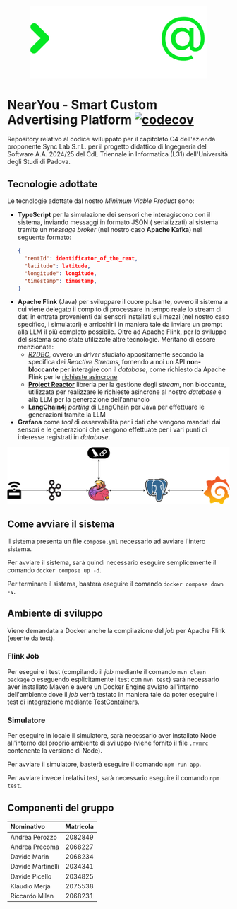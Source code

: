 <p align="center">
    <picture>
    <source media="(prefers-color-scheme: dark)" srcset="./assets/img/logo_dark.svg">
    <source media="(prefers-color-scheme: light)" srcset="./assets/img/logo.svg">
    <img width="400" alt="Shows a black logo in light color mode and a white one in dark color mode." src="./assets/img/logo_dark.svg">
    </picture>
</p>

# NearYou - Smart Custom Advertising Platform [![codecov](https://codecov.io/gh/SWEatUNIPD/NearYou/graph/badge.svg?token=ATBZFH4VBL)](https://codecov.io/gh/SWEatUNIPD/NearYou)

Repository relativo al codice sviluppato per il capitolato C4 dell'azienda proponente Sync Lab S.r.L. per il progetto
didattico di Ingegneria del Software A.A. 2024/25 del CdL Triennale in Informatica (L31) dell'Università degli Studi di
Padova.

## Tecnologie adottate

Le tecnologie adottate dal nostro _Minimum Viable Product_ sono:

- **TypeScript** per la simulazione dei sensori che interagiscono con il sistema, inviando messaggi in formato JSON (
  serializzati) al sistema tramite un _message broker_ (nel nostro caso **Apache Kafka**) nel seguente formato:
  ```json
  {
    "rentId": identificator_of_the_rent,
    "latitude": latitude,
    "longitude": longitude,
    "timestamp": timestamp,
  }
  ```
- **Apache Flink** (Java) per sviluppare il cuore pulsante, ovvero il sistema a cui viene delegato il compito di
  processare in tempo reale lo stream di dati in entrata provenienti dai sensori installati sui mezzi (nel nostro caso
  specifico, i
  simulatori) e arricchirli in maniera tale da inviare un prompt alla LLM il più completo possibile. Oltre ad Apache
  Flink, per lo sviluppo del sistema sono state utilizzate altre tecnologie. Meritano di essere menzionate:
    - [*R2DBC*](https://r2dbc.io/), ovvero un _driver_ studiato appositamente secondo la specifica dei _Reactive
      Streams_, fornendo a noi un API **non-bloccante** per interagire con il _database_, come richiesto da Apache Flink
      per
      le [richieste asincrone](https://nightlies.apache.org/flink/flink-docs-master/docs/dev/datastream/operators/asyncio/#async-io-api)
    - [**Project Reactor**](https://projectreactor.io/) libreria per la gestione degli _stream_, non bloccante,
      utilizzata per realizzare le richieste asincrone al nostro _database_ e alla LLM per la generazione dell'annuncio
    - [**LangChain4j**](https://docs.langchain4j.dev/) _porting_ di LangChain per Java per effettuare le generazioni
      tramite la LLM
- **Grafana** come _tool_ di osservabilità per i dati che vengono mandati dai sensori e le generazioni che vengono effettuate per i vari punti di interesse registrati in _database_.

![TechStack](./assets/img/TechStack.png)

## Come avviare il sistema

Il sistema presenta un file `compose.yml` necessario ad avviare l'intero sistema.

Per avviare il sistema, sarà quindi necessario eseguire semplicemente il comando `docker compose up -d`.

Per terminare il sistema, basterà eseguire il comando `docker compose down -v`.

## Ambiente di sviluppo
Viene demandata a Docker anche la compilazione del _job_ per Apache Flink (esente da test).

### Flink Job
Per eseguire i test (compilando il _job_ mediante il comando `mvn clean package` o eseguendo esplicitamente i test con `mvn test`) sarà necessario aver installato Maven e avere un Docker Engine avviato all'interno dell'ambiente dove il _job_ verrà testato in maniera tale da poter eseguire i test di integrazione mediante [TestContainers](https://testcontainers.com/).


### Simulatore
Per eseguire in locale il simulatore, sarà necessario aver installato Node all'interno del proprio ambiente di sviluppo (viene fornito il file `.nvmrc` contenente la versione di Node).

Per avviare il simulatore, basterà eseguire il comando `npm run app`.

Per avviare invece i relativi test, sarà necessario eseguire il comando `npm test`.

## Componenti del gruppo

| Nominativo        | Matricola |
|:------------------|:---------:|
| Andrea Perozzo    |  2082849  |
| Andrea Precoma    |  2068227  |
| Davide Marin      |  2068234  |
| Davide Martinelli |  2034341  |
| Davide Picello    |  2034825  |
| Klaudio Merja     |  2075538  |
| Riccardo Milan    |  2068231  |
